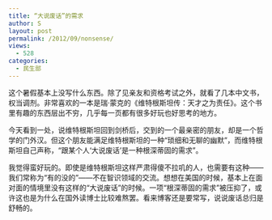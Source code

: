 ```yaml
---
title: “大说废话”的需求
author: S
layout: post
permalink: /2012/09/nonsense/
views:
  - 528
categories:
  - 民生部
---
```

这个暑假基本上没写什么东西。除了见亲友和资格考试之外，就看了几本中文书，权当调剂。非常喜欢的一本是瑞·蒙克的《维特根斯坦传：天才之为责任》。这个书里有趣的东西层出不穷，几乎每一页都有很多好玩也好思考的地方。

今天看到一处，说维特根斯坦回到剑桥后，交到的一个最亲密的朋友，却是一个哲学的门外汉。但这个朋友能满足维特根斯坦的一种“琐细和无聊的幽默”，而维特根斯坦自己声称，“跟某个人‘大说废话’是一种根深蒂固的需求”。

我觉得蛮好玩的。即使是维特根斯坦这样严肃得傻不拉叽的人，也需要有这种——我们常称为“有的没的”——不在智识领域的交流。想想在美国的时候，基本上在面对面的情境里没有这样的“大说废话”的时候。一项“根深蒂固的需求”被压抑了，或许这也是为什么在国外读博士比较难熬罢。看来博客还是要常写，说说废话总归是舒畅的。